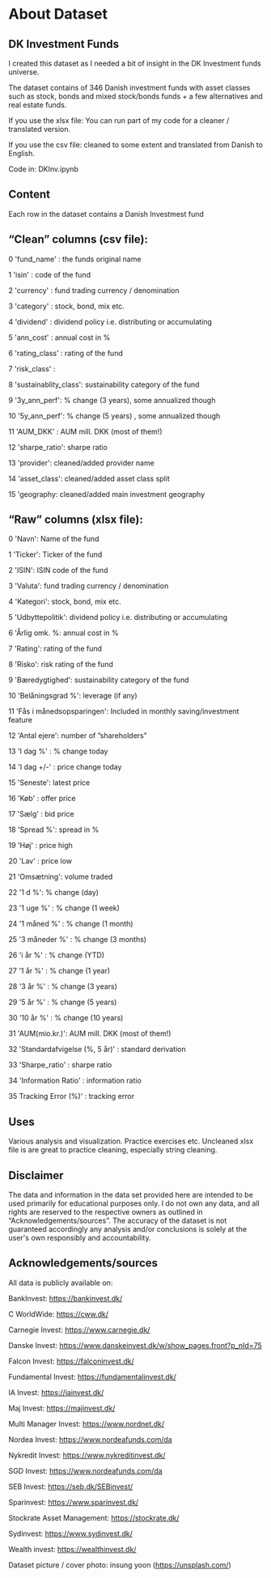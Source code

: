 # About Dataset

## DK Investment Funds

I created this dataset as I needed a bit of insight in the DK Investment funds universe. 

The dataset contains of 346 Danish investment funds with asset classes such as stock, bonds and mixed stock/bonds funds + a few alternatives and real estate funds. 

If you use the xlsx file: You can run part of my code for a cleaner / translated version.

If you use the csv file: cleaned to some extent and translated from Danish to English.

Code in: DKInv.ipynb

## Content

Each row in the dataset contains a Danish Investmest fund

## “Clean” columns (csv file):

0 'fund_name' : the funds original name

1 'isin' : code of the fund

2 'currency' : fund trading currency / denomination 

3 'category' : stock, bond, mix etc.

4 'dividend' : dividend policy i.e. distributing or accumulating

5 'ann_cost' : annual cost in %

6 'rating_class' : rating of the fund

7 'risk_class' :

8 'sustainablity_class': sustainability category of the fund

9 '3y_ann_perf': % change (3 years), some annualized though 

10 '5y_ann_perf': % change (5 years) , some annualized though

11 'AUM_DKK' : AUM mill. DKK (most of them!)

12 'sharpe_ratio': sharpe ratio

13 'provider': cleaned/added provider name

14 'asset_class': cleaned/added asset class split

15 'geography: cleaned/added main investment geography


## “Raw” columns (xlsx file):

0 'Navn': Name of the fund

1 'Ticker': Ticker of the fund

2 'ISIN': ISIN code of the fund

3 'Valuta': fund trading currency / denomination

4 'Kategori': stock, bond, mix etc.

5 'Udbyttepolitik': dividend policy i.e. distributing or accumulating 

6 'Årlig omk. %: annual cost in %

7 'Rating': rating of the fund

8 'Risko': risk rating of the fund

9 'Bæredygtighed': sustainability category of the fund

10 'Belåningsgrad %': leverage (if any)

11 'Fås i månedsopsparingen': Included in monthly saving/investment feature 

12 'Antal ejere': number of ”shareholders”

13 'I dag %' : % change today

14 'I dag +/-' : price change today

15 'Seneste': latest price 

16 'Køb' : offer price

17 'Sælg' : bid price

18 'Spread %': spread in %

19 'Høj' : price high

20 'Lav' : price low

21 'Omsætning': volume traded

22 '1 d %': % change (day)

23 '1 uge %' : % change (1 week)

24 '1 måned %' : % change (1 month)

25 '3 måneder %' : % change (3 months)

26 'i år %' : % change (YTD)

27 '1 år %' : % change (1 year)

28 '3 år %' : % change (3 years)

29 '5 år %' : % change (5 years)

30 '10 år %'  : % change (10 years)

31 'AUM(mio.kr.)': AUM mill. DKK (most of them!)

32 'Standardafvigelse (%, 5 år)' : standard derivation

33 'Sharpe_ratio' : sharpe ratio

34 'Information Ratio' : information ratio

35 Tracking Error (%)' : tracking error

## Uses
Various analysis and visualization.
Practice exercises etc.
Uncleaned xlsx file is are great to practice cleaning, especially string cleaning. 

## Disclaimer
The data and information in the data set provided here are intended to be used primarily for educational purposes only. I do not own any data, and all rights are reserved to the respective owners as outlined in “Acknowledgements/sources”. The accuracy of the dataset is not guaranteed accordingly any analysis and/or conclusions is solely at the user's own responsibly and accountability.

## Acknowledgements/sources

All data is publicly available on:

BankInvest: https://bankinvest.dk/ 

C WorldWide: https://cww.dk/ 

Carnegie Invest: https://www.carnegie.dk/ 

Danske Invest: https://www.danskeinvest.dk/w/show_pages.front?p_nId=75 

Falcon Invest: https://falconinvest.dk/ 

Fundamental Invest: https://fundamentalinvest.dk/

IA Invest: https://iainvest.dk/ 

Maj Invest: https://majinvest.dk/ 

Multi Manager Invest: https://www.nordnet.dk/ 

Nordea Invest: https://www.nordeafunds.com/da

Nykredit Invest: https://www.nykreditinvest.dk/

SGD Invest: https://www.nordeafunds.com/da

SEB Invest: https://seb.dk/SEBinvest/

Sparinvest: https://www.sparinvest.dk/

Stockrate Asset Management: https://stockrate.dk/

Sydinvest: https://www.sydinvest.dk/

Wealth invest: https://wealthinvest.dk/

Dataset picture / cover photo: insung yoon (https://unsplash.com/)
